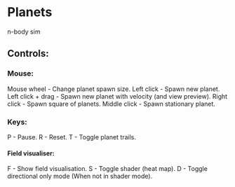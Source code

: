 # Planets
n-body sim

## Controls:

### Mouse:

Mouse wheel - Change planet spawn size.
Left click - Spawn new planet.
Left click + drag - Spawn new planet with velocity (and view preview).
Right click - Spawn square of planets.
Middle click - Spawn stationary planet.

### Keys:
P - Pause.
R - Reset.
T - Toggle planet trails.

#### Field visualiser:
F - Show field visualisation.
S - Toggle shader (heat map).
D - Toggle directional only mode (When not in shader mode).
